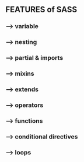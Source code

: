 ## FEATURES of SASS

### --> variable
### --> nesting
### --> partial & imports
### --> mixins
### --> extends
### --> operators
### --> functions
### --> conditional directives
### --> loops